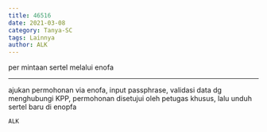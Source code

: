 ```yaml
---
title: 46516
date: 2021-03-08
category: Tanya-SC
tags: Lainnya
author: ALK
---
```


per mintaan sertel melalui enofa

---

ajukan permohonan via enofa, input passphrase, validasi data dg menghubungi KPP, permohonan disetujui oleh petugas khusus, lalu unduh sertel baru di enopfa

`ALK`
